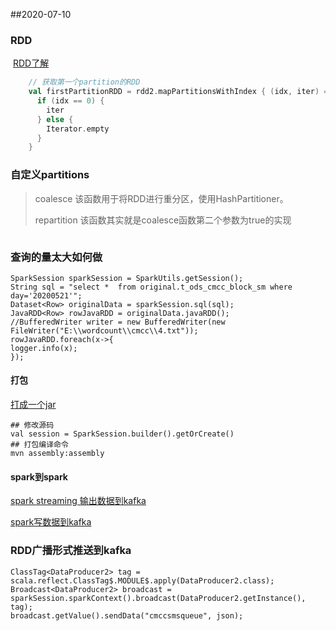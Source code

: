 ##2020-07-10

### RDD

​	[RDD了解](https://beliefer.blog.csdn.net/article/details/90203726)

```scala
    // 获取第一个partition的RDD
    val firstPartitionRDD = rdd2.mapPartitionsWithIndex { (idx, iter) =>
      if (idx == 0) {
        iter
      } else {
        Iterator.empty
      }
    }
```



### 自定义partitions

> coalesce  该函数用于将RDD进行重分区，使用HashPartitioner。
>
> repartition  该函数其实就是coalesce函数第二个参数为true的实现

```

```

### 查询的量太大如何做

```
SparkSession sparkSession = SparkUtils.getSession();
String sql = "select *  from original.t_ods_cmcc_block_sm where day='20200521'";
Dataset<Row> originalData = sparkSession.sql(sql);
JavaRDD<Row> rowJavaRDD = originalData.javaRDD();
//BufferedWriter writer = new BufferedWriter(new FileWriter("E:\\wordcount\\cmcc\\4.txt"));
rowJavaRDD.foreach(x->{
logger.info(x);
});
```

#### 打包

[打成一个jar](https://www.jianshu.com/p/2f5a52721e1c)

```shell
## 修改源码
val session = SparkSession.builder().getOrCreate()
## 打包编译命令
mvn assembly:assembly
```

#### spark到spark

[spark streaming 输出数据到kafka](https://blog.csdn.net/xueba207/article/details/51275219?utm_medium=distribute.pc_relevant.none-task-blog-BlogCommendFromMachineLearnPai2-2.nonecase&depth_1-utm_source=distribute.pc_relevant.none-task-blog-BlogCommendFromMachineLearnPai2-2.nonecase)

[spark写数据到kafka](https://blog.csdn.net/qq_33872191/article/details/84977762?utm_medium=distribute.pc_relevant_t0.none-task-blog-BlogCommendFromMachineLearnPai2-1.nonecase&depth_1-utm_source=distribute.pc_relevant_t0.none-task-blog-BlogCommendFromMachineLearnPai2-1.nonecase)

### RDD广播形式推送到kafka

```
ClassTag<DataProducer2> tag = scala.reflect.ClassTag$.MODULE$.apply(DataProducer2.class);
Broadcast<DataProducer2> broadcast = sparkSession.sparkContext().broadcast(DataProducer2.getInstance(), tag);
broadcast.getValue().sendData("cmccsmsqueue", json);
```


